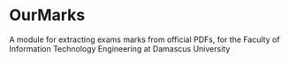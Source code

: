 
# OurMarks

A module for extracting exams marks from official PDFs, for the Faculty of Information Technology Engineering at Damascus University
